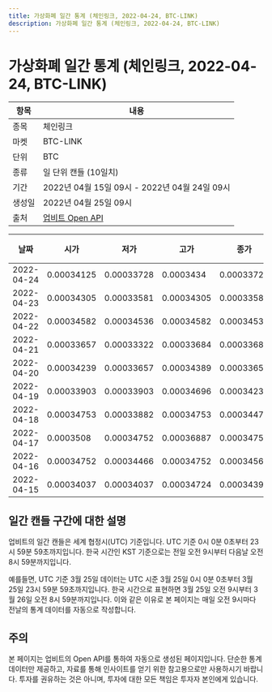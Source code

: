 ```yaml
---
title: 가상화폐 일간 통계 (체인링크, 2022-04-24, BTC-LINK)
description: 가상화폐 일간 통계 (체인링크, 2022-04-24, BTC-LINK)
---
```



가상화폐 일간 통계 (체인링크, 2022-04-24, BTC-LINK)
===

|항목|내용|
|--|--|
|종목|체인링크|
|마켓|BTC-LINK|
|단위|BTC|
|종류|일 단위 캔들 (10일치)|
|기간|2022년 04월 15일 09시 - 2022년 04월 24일 09시|
|생성일|2022년 04월 25일 09시|
|출처|[업비트 Open API](https://docs.upbit.com)|


|날짜|시가|저가|고가|종가|비고|
|--|--|--|--|--|--|
|2022-04-24|0.00034125|0.00033728|0.0003434|0.00033728|    |
|2022-04-23|0.00034305|0.00033581|0.00034305|0.00033581|    |
|2022-04-22|0.00034582|0.00034536|0.00034582|0.00034536|    |
|2022-04-21|0.00033657|0.00033322|0.00033684|0.00033684|    |
|2022-04-20|0.00034239|0.00033657|0.00034389|0.00033657|    |
|2022-04-19|0.00033903|0.00033903|0.00034696|0.00034239|    |
|2022-04-18|0.00034753|0.00033882|0.00034753|0.00034473|    |
|2022-04-17|0.0003508|0.00034752|0.00036887|0.00034753|    |
|2022-04-16|0.00034752|0.00034466|0.00034752|0.00034569|    |
|2022-04-15|0.00034037|0.00034037|0.00034724|0.00034398|    |


일간 캔들 구간에 대한 설명
---


업비트의 일간 캔들은 세계 협정시(UTC) 기준입니다. 
UTC 기준 0시 0분 0초부터 23시 59분 59초까지입니다. 
한국 시간인 KST 기준으로는 전일 오전 9시부터 다음날 오전 8시 59분까지입니다. 


예를들면, UTC 기준 3월 25일 데이터는 UTC 시준 3월 25일 0시 0분 0초부터 3월 25일 23시 59분 59초까지입니다. 
한국 시간으로 표현하면 3월 25일 오전 9시부터 3월 26일 오전 8시 59분까지입니다. 
이와 같은 이유로 본 페이지는 매일 오전 9시마다 전날의 통계 데이터를 자동으로 작성합니다. 


주의
---


본 페이지는 업비트의 Open API를 통하여 자동으로 생성된 페이지입니다. 
단순한 통계 데이터만 제공하고, 자료를 통해 인사이트를 얻기 위한 참고용으로만 사용하시기 바랍니다. 
투자를 권유하는 것은 아니며, 투자에 대한 모든 책임은 투자자 본인에게 있습니다. 
